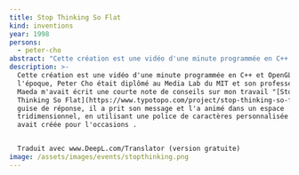 ```yaml
---
title: Stop Thinking So Flat
kind: inventions
year: 1998
persons:
  - peter-cho
abstract: "Cette création est une vidéo d'une minute programmée en C++ et OpenGL. "
description: >-
  Cette création est une vidéo d'une minute programmée en C++ et OpenGL. À
  l'époque, Peter Cho était diplômé au Media Lab du MIT et son professeur John
  Maeda m'avait écrit une courte note de conseils sur mon travail "[Stop
  Thinking So Flat](https://www.typotopo.com/project/stop-thinking-so-flat)". En
  guise de réponse, il a prit son message et l'a animé dans un espace
  tridimensionnel, en utilisant une police de caractères personnalisée que Peter
  avait créée pour l'occasions .


  Traduit avec www.DeepL.com/Translator (version gratuite)
image: /assets/images/events/stopthinking.png
---
```

